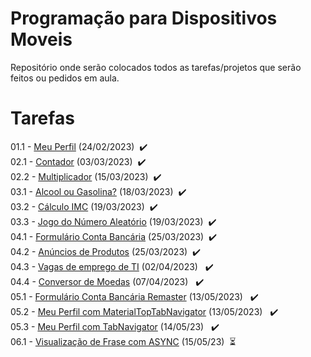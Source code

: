 # Programação para Dispositivos Moveis
Repositório onde serão colocados todos as tarefas/projetos que serão feitos ou pedidos em aula.
<h1>Tarefas</h1>
01.1 - <a href="https://github.com/EricKida/ProgDispMobiles/tree/main/Aula01%20-%20Meu%20Perfil">Meu Perfil</a> (24/02/2023)&nbsp&nbsp✔️
<br>
02.1 - <a href="https://github.com/EricKida/ProgDispMobiles/tree/main/Aula02.1%20-%20Contador">Contador</a> (03/03/2023)&nbsp&nbsp✔️
<br>
02.2 - <a href="https://github.com/EricKida/ProgDispMobiles/tree/main/Aula02.2%20-%20Multiplicador">Multiplicador</a> (15/03/2023)&nbsp&nbsp✔️
<br>
03.1 - <a href="https://github.com/EricKida/ProgDispMobiles/tree/main/Aula03.1%20-%20Álcool%20ou%20Gasolina">Alcool ou Gasolina?</a> (18/03/2023)&nbsp&nbsp✔️
<br>
03.2 - <a href="https://github.com/EricKida/ProgDispMobiles/tree/main/Aula03.2%20-%20Cálculo%20IMC">Cálculo IMC</a> (19/03/2023)&nbsp&nbsp✔️
<br>
03.3 - <a href="https://github.com/EricKida/ProgDispMobiles/tree/main/Aula03.3%20-%20Jogo%20do%20Número%20Aleatório">Jogo do Número Aleatório</a> (19/03/2023)&nbsp&nbsp✔️
<br>
04.1 - <a href="https://github.com/EricKida/ProgDispMobiles/tree/main/Aula04.1%20-%20Formulario%20Conta%20Bancaria">Formulário Conta Bancária</a> (25/03/2023)&nbsp&nbsp✔️
<br>
04.2 - <a href="https://github.com/EricKida/ProgDispMobiles/tree/main/Aula04.2%20-%20Anúncios%20de%20produtos">Anúncios de Produtos</a> (25/03/2023)&nbsp&nbsp✔️
<br>
04.3 - <a href="https://github.com/EricKida/ProgDispMobiles/tree/main/Aula04.3%20-%20Vagas%20de%20emprego%20de%20TI">Vagas de emprego de TI</a> (02/04/2023) &nbsp&nbsp✔️
<br>
04.4 - <a href="https://github.com/EricKida/ProgDispMobiles/tree/main/Aula04.4%20-%20Conversor%20de%20Moedas">Conversor de Moedas</a> (07/04/2023) &nbsp&nbsp✔️
<br>
05.1 - <a href="https://github.com/EricKida/ProgDispMobiles/tree/main/Aula05.1%20-%20Formulário%20Conta%20Bancária%20Remaster">Formulário Conta Bancária Remaster</a> (13/05/2023) &nbsp&nbsp✔️
<br>
05.2 - <a href="https://github.com/EricKida/ProgDispMobiles/tree/main/Aula05.2%20-%20Meu%20Perfil%20Remaster%201.0">Meu Perfil com MaterialTopTabNavigator</a> (13/05/2023) &nbsp&nbsp✔️
<br>
05.3 - <a href="https://github.com/EricKida/ProgDispMobiles/tree/main/Aula05.3%20-%20Meu%20Perfil%20Remaster%202.0">Meu Perfil com TabNavigator</a> (14/05/23) &nbsp&nbsp✔️
<br>
06.1 - <a href="https://github.com/EricKida/ProgDispMobiles/tree/main/Aula06.1%20-%20Visualizacao%20de%20Frase%20com%20ASYNC"> Visualização de Frase com ASYNC</a> (15/05/23)&nbsp&nbsp⏳️
